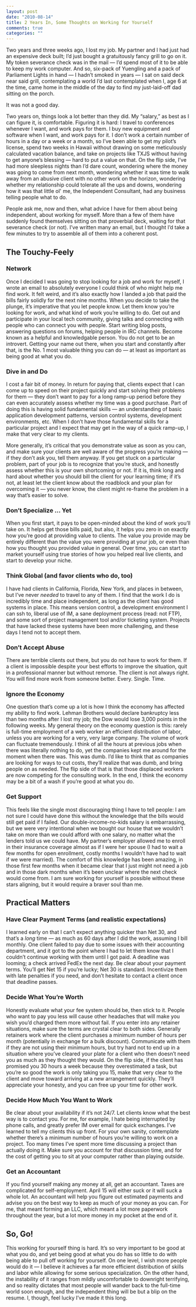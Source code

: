 ```yaml
--- 
layout: post
date: "2010-08-14"
title: 2 Years In, Some Thoughts on Working for Yourself
comments: true
categories: ""
---
```


<p>Two years and three weeks ago, I lost my job. My partner and I had just had an expensive deck built; I&rsquo;d just bought a gratuitously fancy grill to go on it. My token severance check was in the mail &mdash; I&rsquo;d spend most of it to be able to keep my work computer. And so, six-pack of Yuengling and a pack of Parliament Lights in hand &mdash; I hadn&rsquo;t smoked in years &mdash; I sat on said deck near said grill, contemplating a world I&rsquo;d last contemplated when I, age 6 at the time, came home in the middle of the day to find my just-laid-off dad sitting on the porch.</p>

<p>It was not a good day.</p>

<p>Two years on, things look a lot better than they did. My &ldquo;salary,&rdquo; as best as I can figure it, is comfortable. Figuring it is hard: I travel to conferences whenever I want, and work pays for them. I buy new equipment and software when I want, and work pays for it. I don&rsquo;t work a certain number of hours in a day or a week or a month, so I&rsquo;ve been able to get my pilot&rsquo;s license, spend two weeks in Hawaii without drawing on some meticulously calculated vacation balance, and take on projects like TXJS without having to get anyone&rsquo;s blessing &mdash; hard to put a value on that. On the flip side, I&rsquo;ve had more sleepless nights than I&rsquo;d dare count, wondering where the money was going to come from next month, wondering whether it was time to walk away from an abusive client with no other work on the horizon, wondering whether my relationship could tolerate all the ups and downs, wondering how it was that little ol' me, the Independent Consultant, had any business telling people what to do.</p>

<p>People ask me, now and then, what advice I have for them about being independent, about working for myself. More than a few of them have suddenly found themselves sitting on that proverbial deck, waiting for that severance check (or not). I&rsquo;ve written many an email, but I thought I&rsquo;d take a few minutes to try to assemble all of them into a coherent post.</p>

<h2>The Touchy-Feely</h2>

<h3>Network</h3>

<p>Once I decided I was going to stop looking for a job and work for myself, I wrote an email to absolutely everyone I could think of who might help me find work. It felt weird, and it&rsquo;s also exactly how I landed a job that paid the bills fairly solidly for the next nine months. When you decide to take the plunge, it&rsquo;s imperative that you let people know. Let them know you&rsquo;re looking for work, and what kind of work you&rsquo;re willing to do. Get out and participate in your local tech community, giving talks and connecting with people who can connect you with people. Start writing blog posts, answering questions on forums, helping people in IRC channels. Become known as a helpful and knowledgable person. You do not get to be an introvert. Getting your name out there, when you start and constantly after that, is the No. 1 most valuable thing you can do &mdash; at least as important as being good at what you do.</p>

<h3>Dive in and Do</h3>

<p>I cost a fair bit of money. In return for paying that, clients expect that I can come up to speed on their project quickly and start solving their problems for them &mdash; they don&rsquo;t want to pay for a long ramp-up period before they can even accurately assess whether my time was a good purchase. Part of doing this is having solid fundamental skills &mdash; an understanding of basic application development patterns, version control systems, development environments, etc. When I don&rsquo;t have those fundamental skills for a particular project and I expect that may get in the way of a quick ramp-up, I make that very clear to my clients.</p>

<p>More generally, it&rsquo;s critical that you demonstrate value as soon as you can, and make sure your clients are well aware of the progress you&rsquo;re making &mdash; if they don&rsquo;t ask you, tell them anyway. If you get stuck on a particular problem, part of your job is to recognize that you&rsquo;re stuck, and honestly assess whether this is your own shortcoming or not. If it is, think long and hard about whether you should bill the client for your learning time; if it&rsquo;s not, at least let the client know about the roadblock and your plan for overcoming it &mdash; you never know, the client might re-frame the problem in a way that&rsquo;s easier to solve.</p>

<h3>Don&rsquo;t Specialize &hellip; Yet</h3>

<p>When you first start, it pays to be open-minded about the kind of work you&rsquo;ll take on. It helps get those bills paid, but also, it helps you zero in on exactly how you&rsquo;re good at providing value to clients. The value you provide may be entirely different than the value you were providing at your job, or even than how you thought you provided value in general. Over time, you can start to market yourself using true stories of how you helped real live clients, and start to develop your niche.</p>

<h3>Think Global (and favor clients who do, too)</h3>

<p>I have had clients in California, Florida, New York, and places in between, but I&rsquo;ve never <em>needed</em> to travel to any of them. I find that the work I do is incredibly time and place independent, as long as the client has good systems in place. This means version control, a development environment I can ssh to, liberal use of IM, a sane deployment process (read: not FTP), and some sort of project management tool and/or ticketing system. Projects that have lacked these systems have been more challenging, and these days I tend not to accept them.</p>

<h3>Don&rsquo;t Accept Abuse</h3>

<p>There are terrible clients out there, but you do not have to work for them. If a client is impossible despite your best efforts to improve the situation, quit in a professional manner but without remorse. The client is not always right. You will find more work from someone better. Every. Single. Time.</p>

<h3>Ignore the Economy</h3>

<p>One question that&rsquo;s come up a lot is how I think the economy has affected my ability to find work. Lehman Brothers would declare bankruptcy less than two months after I lost my job; the Dow would lose 3,000 points in the following weeks. My general theory on the economy question is this: rarely is full-time employment of a web worker an efficient distribution of labor, unless you are working for a very, very large company. The volume of work can fluctuate tremendously. I think of all the hours at previous jobs when there was literally nothing to do, yet the companies kept me around for the moment when there was. This was dumb. I&rsquo;d like to think that as companies are looking for ways to cut costs, they&rsquo;ll realize that was dumb, and bring people on as needed. The flip side of that is that those displaced workers are now competing for the consulting work. In the end, I think the economy may be a bit of a wash if you&rsquo;re good at what you do.</p>

<h3>Get Support</h3>

<p>This feels like the single most discouraging thing I have to tell people: I am not sure I could have done this without the knowledge that the bills would still get paid if I failed. Our double-income-no-kids salary is embarrassing, but we were very intentional when we bought our house that we wouldn&rsquo;t take on more than we could afford with one salary, no matter what the lenders told us we could have. My partner&rsquo;s employer allowed me to enroll in their insurance coverage almost as if I were her spouse (I had to wait a few months for open enrollment, costly months I wouldn&rsquo;t have had to wait if we were married). The comfort of this knowledge has been amazing, in those first few months when it became clear that I just might not need a job and in those dark months when it&rsquo;s been unclear where the next check would come from. I am sure working for yourself is possible without these stars aligning, but it would require a braver soul than me.</p>

<h2>Practical Matters</h2>

<h3>Have Clear Payment Terms (and realistic expectations)</h3>

<p>I learned early on that I can&rsquo;t expect anything quicker than Net 30, and that&rsquo;s a <em>long</em> time &mdash; as much as 60 days after I did the work, assuming I bill monthly. One client failed to pay due to some issues with their accounting department, and it got to the point where I had to let them know that I couldn&rsquo;t continue working with them until I got paid. A deadline was looming; a check arrived FedEx the next day. Be clear about your payment terms. You&rsquo;ll get Net 15 if you&rsquo;re lucky; Net 30 is standard. Incentivize them with late penalties if you need, and don&rsquo;t hesitate to contact a client once that deadline passes.</p>

<h3>Decide What You&rsquo;re Worth</h3>

<p>Honestly evaluate what your fee system should be, then stick to it. People who want to pay you less will cause other headaches that will make you wish you&rsquo;d charged them more without fail. If you enter into any retainer situations, make sure the terms are crystal clear to both sides. Generally retainers work where the client purchases a minimum number of hours per month (potentially in exchange for a bulk discount). Communicate with them if they are not using their minimum hours, but try hard not to end up in a situation where you&rsquo;ve cleared your plate for a client who then doesn&rsquo;t need you as much as they thought they would. On the flip side, if the client has promised you 30 hours a week because they overestimated a task, but you&rsquo;re so good the work is only taking you 15, make that very clear to the client and move toward arriving at a new arrangement quickly. They&rsquo;ll appreciate your honesty, and you can free up your time for other work.</p>

<h3>Decide How Much You Want to Work</h3>

<p>Be clear about your availability if it&rsquo;s not 24/7. Let clients know what the best way is to contact you. For me, for example, I hate being interrupted by phone calls, and greatly prefer IM over email for quick exchanges. I&rsquo;ve learned to tell my clients this up front. For your own sanity, contemplate whether there&rsquo;s a minimum number of hours you&rsquo;re willing to work on a project. Too many times I&rsquo;ve spent more time discussing a project than actually doing it. Make sure you account for that discussion time, and for the cost of getting you to sit at your computer rather than playing outside.</p>

<h3>Get an Accountant</h3>

<p>If you find yourself making any money at all, get an accountant. Taxes are complicated for self-employment. April 15 will either suck or it will suck a whole lot. An accountant will help you figure out estimated payments and advise you on the best way to keep as much of your money as you can. For me, that meant forming an LLC, which meant a lot more paperwork throughout the year, but a lot more money in my pocket at the end of it.</p>

<h2>So, Go!</h2>

<p>This working for yourself thing is hard. It&rsquo;s so very important to be good at what you do, and yet being good at what you do has so little to do with being able to pull off working for yourself. On one level, I wish more people would do it &mdash; I believe it achieves a far more efficient distribution of skills and labor while allowing for some serious specialization. On the other hand, the instability of it ranges from mildly uncomfortable to downright terrifying, and so reality dictates that most people will wander back to the full-time world soon enough, and the independent thing will be but a blip on the resume. I, though, feel lucky I&rsquo;ve made it this long.</p>